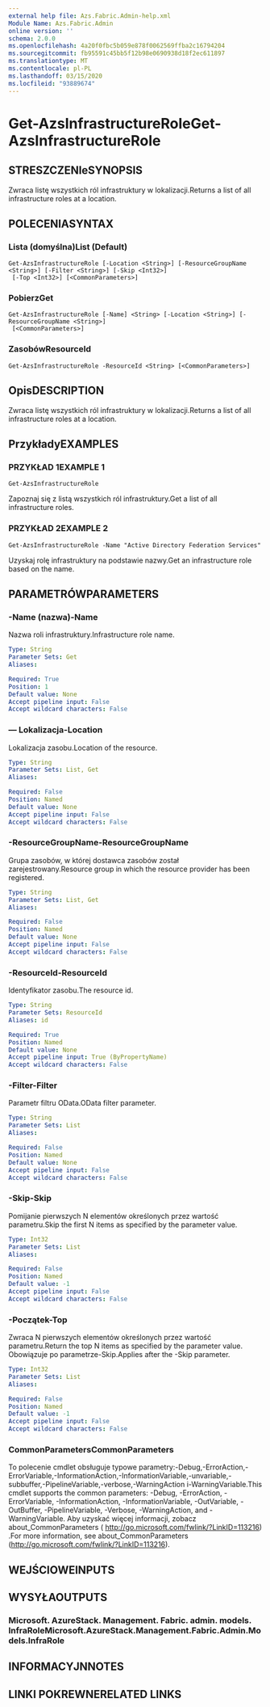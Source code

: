 ```yaml
---
external help file: Azs.Fabric.Admin-help.xml
Module Name: Azs.Fabric.Admin
online version: ''
schema: 2.0.0
ms.openlocfilehash: 4a20f0fbc5b059e878f0062569ffba2c16794204
ms.sourcegitcommit: fb95591c45bb5f12b98e0690938d18f2ec611897
ms.translationtype: MT
ms.contentlocale: pl-PL
ms.lasthandoff: 03/15/2020
ms.locfileid: "93889674"
---
```

# <span data-ttu-id="feeb7-101">Get-AzsInfrastructureRole</span><span class="sxs-lookup"><span data-stu-id="feeb7-101">Get-AzsInfrastructureRole</span></span>

## <span data-ttu-id="feeb7-102">STRESZCZENIe</span><span class="sxs-lookup"><span data-stu-id="feeb7-102">SYNOPSIS</span></span>
<span data-ttu-id="feeb7-103">Zwraca listę wszystkich ról infrastruktury w lokalizacji.</span><span class="sxs-lookup"><span data-stu-id="feeb7-103">Returns a list of all infrastructure roles at a location.</span></span>

## <span data-ttu-id="feeb7-104">POLECENIA</span><span class="sxs-lookup"><span data-stu-id="feeb7-104">SYNTAX</span></span>

### <span data-ttu-id="feeb7-105">Lista (domyślna)</span><span class="sxs-lookup"><span data-stu-id="feeb7-105">List (Default)</span></span>
```
Get-AzsInfrastructureRole [-Location <String>] [-ResourceGroupName <String>] [-Filter <String>] [-Skip <Int32>]
 [-Top <Int32>] [<CommonParameters>]
```

### <span data-ttu-id="feeb7-106">Pobierz</span><span class="sxs-lookup"><span data-stu-id="feeb7-106">Get</span></span>
```
Get-AzsInfrastructureRole [-Name] <String> [-Location <String>] [-ResourceGroupName <String>]
 [<CommonParameters>]
```

### <span data-ttu-id="feeb7-107">Zasobów</span><span class="sxs-lookup"><span data-stu-id="feeb7-107">ResourceId</span></span>
```
Get-AzsInfrastructureRole -ResourceId <String> [<CommonParameters>]
```

## <span data-ttu-id="feeb7-108">Opis</span><span class="sxs-lookup"><span data-stu-id="feeb7-108">DESCRIPTION</span></span>
<span data-ttu-id="feeb7-109">Zwraca listę wszystkich ról infrastruktury w lokalizacji.</span><span class="sxs-lookup"><span data-stu-id="feeb7-109">Returns a list of all infrastructure roles at a location.</span></span>

## <span data-ttu-id="feeb7-110">Przykłady</span><span class="sxs-lookup"><span data-stu-id="feeb7-110">EXAMPLES</span></span>

### <span data-ttu-id="feeb7-111">PRZYKŁAD 1</span><span class="sxs-lookup"><span data-stu-id="feeb7-111">EXAMPLE 1</span></span>
```
Get-AzsInfrastructureRole
```

<span data-ttu-id="feeb7-112">Zapoznaj się z listą wszystkich ról infrastruktury.</span><span class="sxs-lookup"><span data-stu-id="feeb7-112">Get a list of all infrastructure roles.</span></span>

### <span data-ttu-id="feeb7-113">PRZYKŁAD 2</span><span class="sxs-lookup"><span data-stu-id="feeb7-113">EXAMPLE 2</span></span>
```
Get-AzsInfrastructureRole -Name "Active Directory Federation Services"
```

<span data-ttu-id="feeb7-114">Uzyskaj rolę infrastruktury na podstawie nazwy.</span><span class="sxs-lookup"><span data-stu-id="feeb7-114">Get an infrastructure role based on the name.</span></span>

## <span data-ttu-id="feeb7-115">PARAMETRÓW</span><span class="sxs-lookup"><span data-stu-id="feeb7-115">PARAMETERS</span></span>

### <span data-ttu-id="feeb7-116">-Name (nazwa)</span><span class="sxs-lookup"><span data-stu-id="feeb7-116">-Name</span></span>
<span data-ttu-id="feeb7-117">Nazwa roli infrastruktury.</span><span class="sxs-lookup"><span data-stu-id="feeb7-117">Infrastructure role name.</span></span>

```yaml
Type: String
Parameter Sets: Get
Aliases:

Required: True
Position: 1
Default value: None
Accept pipeline input: False
Accept wildcard characters: False
```

### <span data-ttu-id="feeb7-118">— Lokalizacja</span><span class="sxs-lookup"><span data-stu-id="feeb7-118">-Location</span></span>
<span data-ttu-id="feeb7-119">Lokalizacja zasobu.</span><span class="sxs-lookup"><span data-stu-id="feeb7-119">Location of the resource.</span></span>

```yaml
Type: String
Parameter Sets: List, Get
Aliases:

Required: False
Position: Named
Default value: None
Accept pipeline input: False
Accept wildcard characters: False
```

### <span data-ttu-id="feeb7-120">-ResourceGroupName</span><span class="sxs-lookup"><span data-stu-id="feeb7-120">-ResourceGroupName</span></span>
<span data-ttu-id="feeb7-121">Grupa zasobów, w której dostawca zasobów został zarejestrowany.</span><span class="sxs-lookup"><span data-stu-id="feeb7-121">Resource group in which the resource provider has been registered.</span></span>

```yaml
Type: String
Parameter Sets: List, Get
Aliases:

Required: False
Position: Named
Default value: None
Accept pipeline input: False
Accept wildcard characters: False
```

### <span data-ttu-id="feeb7-122">-ResourceId</span><span class="sxs-lookup"><span data-stu-id="feeb7-122">-ResourceId</span></span>
<span data-ttu-id="feeb7-123">Identyfikator zasobu.</span><span class="sxs-lookup"><span data-stu-id="feeb7-123">The resource id.</span></span>

```yaml
Type: String
Parameter Sets: ResourceId
Aliases: id

Required: True
Position: Named
Default value: None
Accept pipeline input: True (ByPropertyName)
Accept wildcard characters: False
```

### <span data-ttu-id="feeb7-124">-Filter</span><span class="sxs-lookup"><span data-stu-id="feeb7-124">-Filter</span></span>
<span data-ttu-id="feeb7-125">Parametr filtru OData.</span><span class="sxs-lookup"><span data-stu-id="feeb7-125">OData filter parameter.</span></span>

```yaml
Type: String
Parameter Sets: List
Aliases:

Required: False
Position: Named
Default value: None
Accept pipeline input: False
Accept wildcard characters: False
```

### <span data-ttu-id="feeb7-126">-Skip</span><span class="sxs-lookup"><span data-stu-id="feeb7-126">-Skip</span></span>
<span data-ttu-id="feeb7-127">Pomijanie pierwszych N elementów określonych przez wartość parametru.</span><span class="sxs-lookup"><span data-stu-id="feeb7-127">Skip the first N items as specified by the parameter value.</span></span>

```yaml
Type: Int32
Parameter Sets: List
Aliases:

Required: False
Position: Named
Default value: -1
Accept pipeline input: False
Accept wildcard characters: False
```

### <span data-ttu-id="feeb7-128">-Początek</span><span class="sxs-lookup"><span data-stu-id="feeb7-128">-Top</span></span>
<span data-ttu-id="feeb7-129">Zwraca N pierwszych elementów określonych przez wartość parametru.</span><span class="sxs-lookup"><span data-stu-id="feeb7-129">Return the top N items as specified by the parameter value.</span></span>
<span data-ttu-id="feeb7-130">Obowiązuje po parametrze-Skip.</span><span class="sxs-lookup"><span data-stu-id="feeb7-130">Applies after the -Skip parameter.</span></span>

```yaml
Type: Int32
Parameter Sets: List
Aliases:

Required: False
Position: Named
Default value: -1
Accept pipeline input: False
Accept wildcard characters: False
```

### <span data-ttu-id="feeb7-131">CommonParameters</span><span class="sxs-lookup"><span data-stu-id="feeb7-131">CommonParameters</span></span>
<span data-ttu-id="feeb7-132">To polecenie cmdlet obsługuje typowe parametry:-Debug,-ErrorAction,-ErrorVariable,-InformationAction,-InformationVariable,-unvariable,-subbuffer,-PipelineVariable,-verbose,-WarningAction i-WarningVariable.</span><span class="sxs-lookup"><span data-stu-id="feeb7-132">This cmdlet supports the common parameters: -Debug, -ErrorAction, -ErrorVariable, -InformationAction, -InformationVariable, -OutVariable, -OutBuffer, -PipelineVariable, -Verbose, -WarningAction, and -WarningVariable.</span></span> <span data-ttu-id="feeb7-133">Aby uzyskać więcej informacji, zobacz about_CommonParameters ( http://go.microsoft.com/fwlink/?LinkID=113216) .</span><span class="sxs-lookup"><span data-stu-id="feeb7-133">For more information, see about_CommonParameters (http://go.microsoft.com/fwlink/?LinkID=113216).</span></span>

## <span data-ttu-id="feeb7-134">WEJŚCIOWE</span><span class="sxs-lookup"><span data-stu-id="feeb7-134">INPUTS</span></span>

## <span data-ttu-id="feeb7-135">WYSYŁA</span><span class="sxs-lookup"><span data-stu-id="feeb7-135">OUTPUTS</span></span>

### <span data-ttu-id="feeb7-136">Microsoft. AzureStack. Management. Fabric. admin. models. InfraRole</span><span class="sxs-lookup"><span data-stu-id="feeb7-136">Microsoft.AzureStack.Management.Fabric.Admin.Models.InfraRole</span></span>

## <span data-ttu-id="feeb7-137">INFORMACYJN</span><span class="sxs-lookup"><span data-stu-id="feeb7-137">NOTES</span></span>

## <span data-ttu-id="feeb7-138">LINKI POKREWNE</span><span class="sxs-lookup"><span data-stu-id="feeb7-138">RELATED LINKS</span></span>
